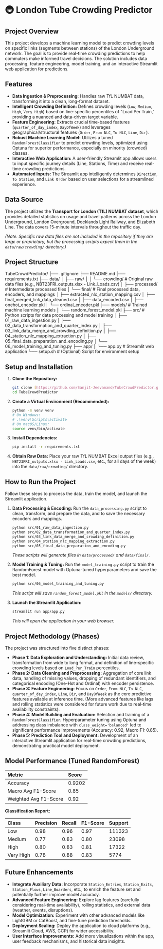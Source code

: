 # 🚇 London Tube Crowding Predictor

## Project Overview

This project develops a machine learning model to predict crowding levels on specific links (segments between stations) of the London Underground network. The goal is to provide real-time crowding predictions to help commuters make informed travel decisions. The solution includes data processing, feature engineering, model training, and an interactive Streamlit web application for predictions.

## Features

* **Data Ingestion & Preprocessing:** Handles raw TfL NUMBAT data, transforming it into a clean, long-format dataset.
* **Intelligent Crowding Definition:** Defines crowding levels (`Low`, `Medium`, `High`, `Very High`) based on line-specific percentiles of "Load Per Train," providing a nuanced and data-driven target variable.
* **Feature Engineering:** Extracts crucial time-based features (`quarter_of_day_index`, `DayOfWeek`) and leverages geographical/structural features (`Order`, `From NLC`, `To NLC`, `Line`, `Dir`).
* **Robust Machine Learning Model:** Utilizes a tuned `RandomForestClassifier` to predict crowding levels, optimized using Optuna for superior performance, especially on minority (crowded) classes.
* **Interactive Web Application:** A user-friendly Streamlit app allows users to input specific journey details (Line, Stations, Time) and receive real-time crowding predictions.
* **Automated Inputs:** The Streamlit app intelligently determines `Direction`, `To Station`, and `Link Order` based on user selections for a streamlined experience.

## Data Source

The project utilizes the **Transport for London (TfL) NUMBAT dataset**, which provides detailed statistics on usage and travel patterns across the London Underground, London Overground, Docklands Light Railway, and Elizabeth Line. The data covers 15-minute intervals throughout the traffic day.

*(Note: Specific raw data files are not included in the repository if they are large or proprietary, but the processing scripts expect them in the `data/raw/crowding/` directory.)*

## Project Structure


TubeCrowdPredictor/
├── .gitignore
├── README.md
├── requirements.txt
├── data/
│   ├── raw/
│   │   └── crowding/       # Original raw data files (e.g., NBT23FRI_outputs.xlsx - Link_Loads.csv)
│   ├── processed/      # Intermediate processed files
│   └── final/          # Final processed data, encoders, and mappings
│       ├── extracted_nlc_station_mapping.csv
│       ├── final_merged_link_data_cleaned.csv
│       ├── data_encoded.csv
│       ├── onehot_encoder.pkl
│       └── ordinal_encoder.pkl
├── models/             # Trained machine learning models
│   └── random_forest_model.pkl
├── src/                # Python scripts for data processing and model training
│   ├── 01_raw_data_ingestion.py
│   ├── 02_data_transformation_and_quarter_index.py
│   ├── 03_link_data_merge_and_crowding_definition.py
│   ├── 04_station_nlc_mapping_extraction.py
│   ├── 05_final_data_preparation_and_encoding.py
│   └── 06_model_training_and_tuning.py
├── app/
│   └──   app.py        # Streamlit web application
└── setup.sh            # (Optional) Script for environment setup


## Setup and Installation

1.  **Clone the Repository:**
    ```bash
    git clone [https://github.com/Sanjit-Jeevanand/TubeCrowdPredictor.git](https://github.com/Sanjit-Jeevanand/TubeCrowdPredictor.git)
    cd TubeCrowdPredictor
    ```

2.  **Create a Virtual Environment (Recommended):**
    ```bash
    python -m venv venv
    # On Windows:
    # .\venv\Scripts\activate
    # On macOS/Linux:
    source venv/bin/activate
    ```

3.  **Install Dependencies:**
    ```bash
    pip install -r requirements.txt
    ```

4.  **Obtain Raw Data:**
    Place your raw TfL NUMBAT Excel output files (e.g., `NBT23FRI_outputs.xlsx - Link_Loads.csv`, etc., for all days of the week) into the `data/raw/crowding/` directory.

## How to Run the Project

Follow these steps to process the data, train the model, and launch the Streamlit application.

1.  **Data Processing & Encoding:**
    Run the `data_processing.py` script to clean, transform, and prepare the data, and to save the necessary encoders and mappings.
    ```bash
    python src/01_raw_data_ingestion.py
    python src/02_data_transformation_and_quarter_index.py
    python src/03_link_data_merge_and_crowding_definition.py
    python src/04_station_nlc_mapping_extraction.py
    python src/05_final_data_preparation_and_encoding.py
    ```
    *These scripts will generate files in `data/processed/` and `data/final/`.*

2.  **Model Training & Tuning:**
    Run the `model_training.py` script to train the RandomForest model with Optuna-tuned hyperparameters and save the best model.
    ```bash
    python src/06_model_training_and_tuning.py
    ```
    *This script will save `random_forest_model.pkl` in the `models/` directory.*

3.  **Launch the Streamlit Application:**
    ```bash
    streamlit run app/app.py
    ```
    *This will open the application in your web browser.*

## Project Methodology (Phases)

The project was structured into five distinct phases:

* **Phase 1: Data Exploration and Understanding:** Initial data review, transformation from wide to long format, and definition of line-specific crowding levels based on `Load_Per_Train` percentiles.
* **Phase 2: Data Cleaning and Preprocessing:** Aggregation of core link data, handling of missing values, dropping of redundant identifiers, and categorical encoding (One-Hot and Ordinal) with encoder persistence.
* **Phase 3: Feature Engineering:** Focus on `Order`, `From NLC`, `To NLC`, `quarter_of_day_index`, `Line`, `Dir`, and `DayOfWeek` as the core predictive features available at inference time. (More advanced features like lags and rolling statistics were considered for future work due to real-time availability constraints).
* **Phase 4: Model Building and Evaluation:** Selection and training of a `RandomForestClassifier`. Hyperparameter tuning using Optuna and addressing class imbalance with `class_weight='balanced'` led to significant performance improvements (Accuracy: 0.92, Macro F1: 0.85).
* **Phase 5: Prediction Tool and Deployment:** Development of an interactive Streamlit application for real-time crowding predictions, demonstrating practical model deployment.

## Model Performance (Tuned RandomForest)

| Metric            | Score    |
| :---------------- | :------- |
| Accuracy          | 0.9202   |
| Macro Avg F1-Score | 0.85     |
| Weighted Avg F1-Score | 0.92     |

**Classification Report:**

| Class     | Precision | Recall | F1-Score | Support |
| :-------- | :-------- | :----- | :------- | :------ |
| Low       | 0.98      | 0.96   | 0.97     | 111323  |
| Medium    | 0.77      | 0.83   | 0.80     | 23098   |
| High      | 0.80      | 0.83   | 0.81     | 17322   |
| Very High | 0.78      | 0.88   | 0.83     | 5774    |

## Future Enhancements

* **Integrate Auxiliary Data:** Incorporate `Station_Entries`, `Station_Exits`, `Station_Flows`, `Line_Boarders`, etc., to enrich the feature set and potentially further improve model accuracy.
* **Advanced Feature Engineering:** Explore lag features (carefully considering real-time availability), rolling statistics, and external data (weather, events, disruptions).
* **Model Optimization:** Experiment with other advanced models like LightGBM or CatBoost, and fine-tune prediction thresholds.
* **Deployment Scaling:** Deploy the application to cloud platforms (e.g., Streamlit Cloud, AWS, GCP) for wider accessibility.
* **User Interface Improvements:** Add more visualizations within the app, user feedback mechanisms, and historical data insights.

